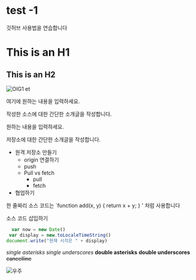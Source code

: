 # test -1
깃허브 사용법을 연습합니다

This is an H1
=============

This is an H2
-------------

![OIG1 et](https://github.com/allemandgranda/test-1/assets/166183928/f658854d-7456-4e7e-bc54-5577bd345c40)


여기에 원하는 내용을 입력하세요.

작성한 소스에 대한 간단한 소개글을 작성합니다.

원하는 내용을 입력하세요.

저장소에 대한 간단한 소개글을 작성합니다.

+ 원격 저장소 만들기
  - origin 연결하기
  - push
  + Pull vs fetch
    * pull
    * fetch
+ 협업하기

한 줄짜리 소스 코드는 `function add(x, y) { return x + y; } ' 처럼 사용합니다

소스 코드 삽입하기
```javascript
  var now = new Date()
 var display = new.toLocaleTimeString()
document.write("현재 시각은 " + display)
```

*single asterisks*
_single underscores_
**double asterisks**
__double underscores__
~~cancelline~~

![우주](./images/cat.jpg)
